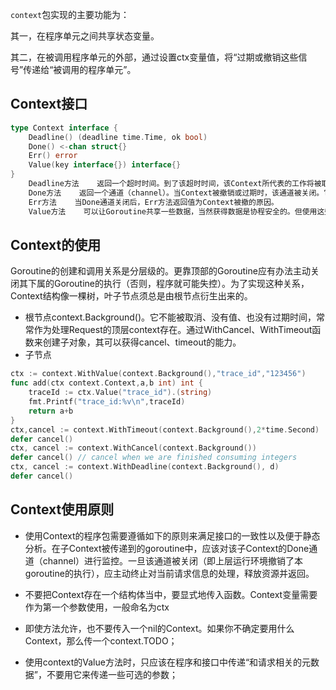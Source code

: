 `context`包实现的主要功能为：

其一，在程序单元之间共享状态变量。

其二，在被调用程序单元的外部，通过设置ctx变量值，将“过期或撤销这些信号”传递给“被调用的程序单元”。

## Context接口

```go
type Context interface {
    Deadline() (deadline time.Time, ok bool)
    Done() <-chan struct{}
    Err() error
    Value(key interface{}) interface{}
}
	Deadline方法    返回一个超时时间。到了该超时时间，该Context所代表的工作将被取消继续执行。Goroutine获得了超时时间后，可以对某些io操作设定超时时间。
	Done方法    返回一个通道（channel）。当Context被撤销或过期时，该通道被关闭。它是一个表示Context是否已关闭的信号。
	Err方法    当Done通道关闭后，Err方法返回值为Context被撤的原因。
	Value方法    可以让Goroutine共享一些数据，当然获得数据是协程安全的。但使用这些数据的时候要注意同步，比如返回了一个map，而这个map的读写则要加锁。

```

## Context的使用

Goroutine的创建和调用关系是分层级的。更靠顶部的Goroutine应有办法主动关闭其下属的Goroutine的执行（否则，程序就可能失控）。为了实现这种关系，Context结构像一棵树，叶子节点须总是由根节点衍生出来的。

* 根节点context.Background()。它不能被取消、没有值、也没有过期时间，常常作为处理Request的顶层context存在。通过WithCancel、WithTimeout函数来创建子对象，其可以获得cancel、timeout的能力。
* 子节点

```go
ctx := context.WithValue(context.Background(),"trace_id","123456")
func add(ctx context.Context,a,b int) int {
    traceId := ctx.Value("trace_id").(string)
    fmt.Printf("trace_id:%v\n",traceId)
    return a+b
}
ctx,cancel := context.WithTimeout(context.Background(),2*time.Second)
defer cancel()
ctx, cancel := context.WithCancel(context.Background())
defer cancel() // cancel when we are finished consuming integers
ctx, cancel := context.WithDeadline(context.Background(), d)
defer cancel()
```

## Context使用原则

* 使用Context的程序包需要遵循如下的原则来满足接口的一致性以及便于静态分析。在子Context被传递到的goroutine中，应该对该子Context的Done通道（channel）进行监控。一旦该通道被关闭（即上层运行环境撤销了本goroutine的执行），应主动终止对当前请求信息的处理，释放资源并返回。

* 不要把Context存在一个结构体当中，要显式地传入函数。Context变量需要作为第一个参数使用，一般命名为ctx

* 即使方法允许，也不要传入一个nil的Context。如果你不确定要用什么Context，那么传一个context.TODO；

* 使用context的Value方法时，只应该在程序和接口中传递“和请求相关的元数据”，不要用它来传递一些可选的参数；

  